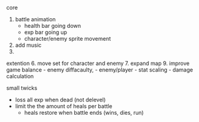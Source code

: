 core
1. battle animation
    - health bar going down
    - exp bar going up
    - character/enemy sprite movement
8. add music
10. 

extention
6. move set for character and enemy
7. expand map
9. improve game balance 
    - enemy diffacaulty, 
    - enemy/player 
    - stat scaling
    - damage calculation


small twicks
- loss all exp when dead (not delevel)
- limit the the amount of heals per battle
    - heals restore when battle ends (wins, dies, run)
